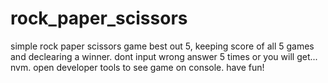 # rock_paper_scissors

simple rock paper scissors game
best out 5, keeping score of all 5 games and declearing a winner.
dont input wrong answer 5 times or you will get... nvm.
open developer tools to see game on console.
have fun!
